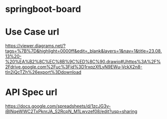 # springboot-board

# Use Case url
https://viewer.diagrams.net/?tags=%7B%7D&highlight=0000ff&edit=_blank&layers=1&nav=1&title=23.08.13%20-%20%EA%B2%8C%EC%8B%9C%ED%8C%90.drawio#Uhttps%3A%2F%2Fdrive.google.com%2Fuc%3Fid%3D1rxqzXfLyN9EWu-VckX2n8-tIn2iQcTZh%26export%3Ddownload

# API Spec url
https://docs.google.com/spreadsheets/d/1zcJG3v-iBINqeWWC2TxPknrJA_S2RcpN_M1Lwvzef08/edit?usp=sharing
